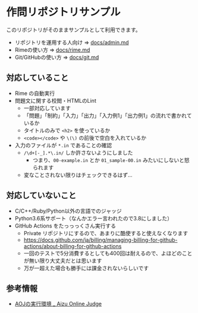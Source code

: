 # 作問リポジトリサンプル

このリポジトリがそのままサンプルとして利用できます。

- リポジトリを運用する人向け => [docs/admin.md](./docs/admin.md)
- Rimeの使い方 => [docs/rime.md](./docs/rime.md)
- Git/GitHubの使い方 => [docs/git.md](./docs/git.md)

## 対応していること
- Rime の自動実行
- 問題文に関する校閲・HTMLのLint
   - 一部対応しています
   - 「問題」「制約」「入力」「出力」「入力例1」「出力例1」の流れで書かれているか
   - タイトルのみで `<h2>` を使っているか
   - `<code></code>` や `\(\)` の前後で空白を入れているか
- 入力のファイルが `*.in` であることの確認
   - `/\d+[-_].*\.in/` しか許さないようにしました
      - つまり、`00-example.in` とか `01_sample-00.in` みたいにしないと怒られます
   - 変なことされない限りはチェックできるはず…

## 対応していないこと

- C/C++/Ruby/Python以外の言語でのジャッジ
- Python3.6系サポート（なんかエラー言われたので3.8にしました）
- GitHub Actions をたっっっくさん実行する
   - Private リポジトリにするので、あまりに酷使すると使えなくなります
   - https://docs.github.com/ja/billing/managing-billing-for-github-actions/about-billing-for-github-actions
   - 一回のテストで5分消費するとしても400回は耐えるので、よほどのことが無い限り大丈夫だとは思います
   - 万が一超えた場合も勝手には課金されないらしいです

## 参考情報
- [AOJの実行環境 _ Aizu Online Judge](https://onlinejudge.u-aizu.ac.jp/system_info)
